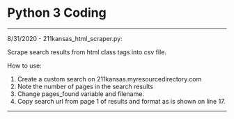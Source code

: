 # Python 3 Coding

---
8/31/2020 - 211kansas_html_scraper.py:

Scrape search results from html class tags into csv file.

How to use:
1. Create a custom search on 211kansas.myresourcedirectory.com
2. Note the number of pages in the search results
3. Change pages_found variable and filename.
4. Copy search url from page 1 of results and format as is shown on line 17.
---
